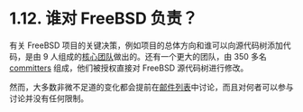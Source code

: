 # 1.12. 谁对 FreeBSD 负责？

有关 FreeBSD 项目的关键决策，例如项目的总体方向和谁可以向源代码树添加代码，是由 9 人组成的[核心团队](https://www.FreeBSD.org/administration#t-core)做出的。还有一个更大的团队，由 350 多名 [committers](https://docs.freebsd.org/en/articles/contributors/#staff-committers) 组成，他们被授权直接对 FreeBSD 源代码树进行修改。

然而，大多数非微不足道的变化都会提前在[邮件列表](https://docs.freebsd.org/en/books/faq/#mailing)中讨论，而且对何者可以参与讨论并没有任何限制。
